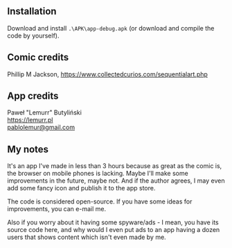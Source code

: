 ## Installation
Download and install `.\APK\app-debug.apk` (or download and compile the code by yourself).

## Comic credits
Phillip M Jackson, https://www.collectedcurios.com/sequentialart.php

## App credits
Paweł "Lemurr" Butyliński<br />
https://lemurr.pl<br />
pablolemur@gmail.com

## My notes
It's an app I've made in less than 3 hours because as great as the comic is, the browser on mobile phones is lacking. 
Maybe I'll make some improvements in the future, maybe not. And if the author agrees, I may even add some fancy icon
and publish it to the app store.

The code is considered open-source. If you have some ideas for improvements, you can e-mail me.

Also if you worry about it having some spyware/ads - I mean, you have its source code here, and why would I even put 
ads to an app having a dozen users that shows content which isn't even made by me.
